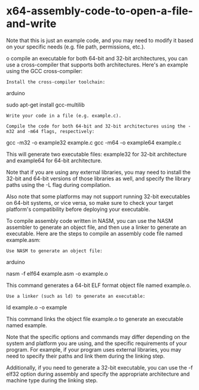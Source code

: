 # x64-assembly-code-to-open-a-file-and-write
Note that this is just an example code, and you may need to modify it based on your specific needs (e.g. file path, permissions, etc.).

o compile an executable for both 64-bit and 32-bit architectures, you can use a cross-compiler that supports both architectures. Here's an example using the GCC cross-compiler:

    Install the cross-compiler toolchain:

arduino

sudo apt-get install gcc-multilib

    Write your code in a file (e.g. example.c).

    Compile the code for both 64-bit and 32-bit architectures using the -m32 and -m64 flags, respectively:

gcc -m32 -o example32 example.c
gcc -m64 -o example64 example.c

This will generate two executable files: example32 for 32-bit architecture and example64 for 64-bit architecture.

Note that if you are using any external libraries, you may need to install the 32-bit and 64-bit versions of those libraries as well, and specify the library paths using the -L flag during compilation.

Also note that some platforms may not support running 32-bit executables on 64-bit systems, or vice versa, so make sure to check your target platform's compatibility before deploying your executable.

To compile assembly code written in NASM, you can use the NASM assembler to generate an object file, and then use a linker to generate an executable. Here are the steps to compile an assembly code file named example.asm:

    Use NASM to generate an object file:

arduino

nasm -f elf64 example.asm -o example.o

This command generates a 64-bit ELF format object file named example.o.

    Use a linker (such as ld) to generate an executable:

ld example.o -o example

This command links the object file example.o to generate an executable named example.

Note that the specific options and commands may differ depending on the system and platform you are using, and the specific requirements of your program. For example, if your program uses external libraries, you may need to specify their paths and link them during the linking step.

Additionally, if you need to generate a 32-bit executable, you can use the -f elf32 option during assembly and specify the appropriate architecture and machine type during the linking step.
